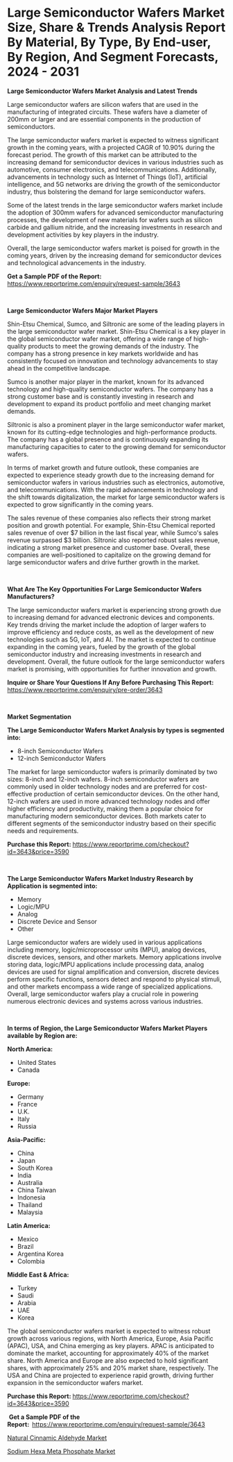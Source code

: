 <p><h1>Large Semiconductor Wafers Market Size, Share & Trends Analysis Report By Material, By Type, By End-user, By Region, And Segment Forecasts, 2024 - 2031</h1></p><p><strong>Large Semiconductor Wafers Market Analysis and Latest Trends</strong></p>
<p><p>Large semiconductor wafers are silicon wafers that are used in the manufacturing of integrated circuits. These wafers have a diameter of 200mm or larger and are essential components in the production of semiconductors.</p><p>The large semiconductor wafers market is expected to witness significant growth in the coming years, with a projected CAGR of 10.90% during the forecast period. The growth of this market can be attributed to the increasing demand for semiconductor devices in various industries such as automotive, consumer electronics, and telecommunications. Additionally, advancements in technology such as Internet of Things (IoT), artificial intelligence, and 5G networks are driving the growth of the semiconductor industry, thus bolstering the demand for large semiconductor wafers.</p><p>Some of the latest trends in the large semiconductor wafers market include the adoption of 300mm wafers for advanced semiconductor manufacturing processes, the development of new materials for wafers such as silicon carbide and gallium nitride, and the increasing investments in research and development activities by key players in the industry.</p><p>Overall, the large semiconductor wafers market is poised for growth in the coming years, driven by the increasing demand for semiconductor devices and technological advancements in the industry.</p></p>
<p><strong>Get a Sample PDF of the Report:&nbsp;</strong> <a href="https://www.reportprime.com/enquiry/request-sample/3643">https://www.reportprime.com/enquiry/request-sample/3643</a></p>
<p>&nbsp;</p>
<p><strong>Large Semiconductor Wafers Major Market Players</strong></p>
<p><p>Shin-Etsu Chemical, Sumco, and Siltronic are some of the leading players in the large semiconductor wafer market. Shin-Etsu Chemical is a key player in the global semiconductor wafer market, offering a wide range of high-quality products to meet the growing demands of the industry. The company has a strong presence in key markets worldwide and has consistently focused on innovation and technology advancements to stay ahead in the competitive landscape.</p><p>Sumco is another major player in the market, known for its advanced technology and high-quality semiconductor wafers. The company has a strong customer base and is constantly investing in research and development to expand its product portfolio and meet changing market demands.</p><p>Siltronic is also a prominent player in the large semiconductor wafer market, known for its cutting-edge technologies and high-performance products. The company has a global presence and is continuously expanding its manufacturing capacities to cater to the growing demand for semiconductor wafers.</p><p>In terms of market growth and future outlook, these companies are expected to experience steady growth due to the increasing demand for semiconductor wafers in various industries such as electronics, automotive, and telecommunications. With the rapid advancements in technology and the shift towards digitalization, the market for large semiconductor wafers is expected to grow significantly in the coming years.</p><p>The sales revenue of these companies also reflects their strong market position and growth potential. For example, Shin-Etsu Chemical reported sales revenue of over $7 billion in the last fiscal year, while Sumco's sales revenue surpassed $3 billion. Siltronic also reported robust sales revenue, indicating a strong market presence and customer base. Overall, these companies are well-positioned to capitalize on the growing demand for large semiconductor wafers and drive further growth in the market.</p></p>
<p>&nbsp;</p>
<p><strong>What Are The Key Opportunities For Large Semiconductor Wafers Manufacturers?</strong></p>
<p><p>The large semiconductor wafers market is experiencing strong growth due to increasing demand for advanced electronic devices and components. Key trends driving the market include the adoption of larger wafers to improve efficiency and reduce costs, as well as the development of new technologies such as 5G, IoT, and AI. The market is expected to continue expanding in the coming years, fueled by the growth of the global semiconductor industry and increasing investments in research and development. Overall, the future outlook for the large semiconductor wafers market is promising, with opportunities for further innovation and growth.</p></p>
<p><strong>Inquire or Share Your Questions If Any Before Purchasing This Report:</strong> <a href="https://www.reportprime.com/enquiry/pre-order/3643">https://www.reportprime.com/enquiry/pre-order/3643</a></p>
<p>&nbsp;</p>
<p><strong>Market Segmentation</strong></p>
<p><strong>The Large Semiconductor Wafers Market Analysis by types is segmented into:</strong></p>
<p><ul><li>8-inch Semiconductor Wafers</li><li>12-inch Semiconductor Wafers</li></ul></p>
<p><p>The market for large semiconductor wafers is primarily dominated by two sizes: 8-inch and 12-inch wafers. 8-inch semiconductor wafers are commonly used in older technology nodes and are preferred for cost-effective production of certain semiconductor devices. On the other hand, 12-inch wafers are used in more advanced technology nodes and offer higher efficiency and productivity, making them a popular choice for manufacturing modern semiconductor devices. Both markets cater to different segments of the semiconductor industry based on their specific needs and requirements.</p></p>
<p><strong>Purchase this Report:&nbsp;</strong><a href="https://www.reportprime.com/checkout?id=3643&price=3590">https://www.reportprime.com/checkout?id=3643&price=3590</a></p>
<p>&nbsp;</p>
<p><strong>The Large Semiconductor Wafers Market Industry Research by Application is segmented into:</strong></p>
<p><ul><li>Memory</li><li>Logic/MPU</li><li>Analog</li><li>Discrete Device and Sensor</li><li>Other</li></ul></p>
<p><p>Large semiconductor wafers are widely used in various applications including memory, logic/microprocessor units (MPU), analog devices, discrete devices, sensors, and other markets. Memory applications involve storing data, logic/MPU applications include processing data, analog devices are used for signal amplification and conversion, discrete devices perform specific functions, sensors detect and respond to physical stimuli, and other markets encompass a wide range of specialized applications. Overall, large semiconductor wafers play a crucial role in powering numerous electronic devices and systems across various industries.</p></p>
<p>&nbsp;</p>
<p><strong>In terms of Region, the Large Semiconductor Wafers Market Players available by Region are:</strong></p>
<p>
    <p> <strong> North America: </strong>
        <ul>
            <li>United States</li>
            <li>Canada</li>
        </ul>
        </p> 
    <p> <strong> Europe: </strong>
        <ul>
            <li>Germany</li>
            <li>France</li>
            <li>U.K.</li>
            <li>Italy</li>
            <li>Russia</li>
        </ul>
        </p> 
    <p> <strong> Asia-Pacific: </strong>
        <ul>
            <li>China</li>
            <li>Japan</li>
            <li>South Korea</li>
            <li>India</li>
            <li>Australia</li>
            <li>China Taiwan</li>
            <li>Indonesia</li>
            <li>Thailand</li>
            <li>Malaysia</li>
        </ul>
        </p> 
    <p> <strong> Latin America: </strong>
        <ul>
            <li>Mexico</li>
            <li>Brazil</li>
            <li>Argentina Korea</li>
            <li>Colombia</li>
        </ul>
        </p> 
    <p> <strong> Middle East & Africa: </strong>
        <ul>
            <li>Turkey</li>
            <li>Saudi</li>
            <li>Arabia</li>
            <li>UAE</li>
            <li>Korea</li>
        </ul>
    </p>
    </p>
<p><p>The global semiconductor wafers market is expected to witness robust growth across various regions, with North America, Europe, Asia Pacific (APAC), USA, and China emerging as key players. APAC is anticipated to dominate the market, accounting for approximately 40% of the market share. North America and Europe are also expected to hold significant shares, with approximately 25% and 20% market share, respectively. The USA and China are projected to experience rapid growth, driving further expansion in the semiconductor wafers market.</p></p>
<p><strong>Purchase this Report: </strong><a href="https://www.reportprime.com/checkout?id=3643&price=3590">https://www.reportprime.com/checkout?id=3643&price=3590</a></p>
<p>&nbsp;<strong>Get a Sample PDF of the Report:&nbsp;&nbsp;</strong><a href="https://www.reportprime.com/enquiry/request-sample/3643">https://www.reportprime.com/enquiry/request-sample/3643</a></p>
<p><strong></strong></p>
<p><p><a href="https://summer-dogwood-3e9.notion.site/Insights-into-Natural-Cinnamic-Aldehyde-Market-Size-Analysing-Market-Share-Trends-and-Growth-from-cad076c5a45e4455b67dc586cdbbebed">Natural Cinnamic Aldehyde Market</a></p><p><a href="https://forested-sushi-9b0.notion.site/Sodium-Hexa-Meta-Phosphate-Market-Research-Report-Unlocks-Analysis-on-the-Market-Financial-Status-M-0500816bd4924b6196595a8793c4fb3e">Sodium Hexa Meta Phosphate Market</a></p></p>